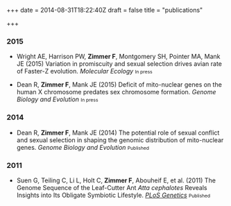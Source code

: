 +++
date = 2014-08-31T18:22:40Z
draft = false
title = "publications"

+++
### 2015


* Wright AE, Harrison PW, **Zimmer F**, Montgomery SH, Pointer MA, Mank JE (2015)  Variation in promiscuity and sexual selection drives avian rate of Faster-Z evolution. *Molecular Ecology* <span class="label label-success" style="font-size: 8pt;">In press</span>

* Dean R, **Zimmer F**, Mank JE (2015) Deficit of mito-nuclear genes on the human X chromosome predates sex chromosome formation. *Genome Biology and Evolution* <span class="label label-success" style="font-size: 8pt;">In press</span>

### 2014

* Dean R, **Zimmer F**, Mank JE (2014) The potential role of sexual conflict and sexual selection in shaping the genomic distribution of mito-nuclear genes. *Genome Biology and Evolution* <span class="label label-success" style="font-size: 8pt;">Published</span>

### 2011

* Suen G, Teiling C, Li L, Holt C, **Zimmer F**, Abouheif E, et al. (2011) The Genome Sequence of the Leaf-Cutter Ant *Atta cephalotes* Reveals Insights into Its Obligate Symbiotic Lifestyle.  <a href="http://www.plosgenetics.org/article/info%3Adoi%2F10.1371%2Fjournal.pgen.1002007">*PLoS Genetics*</a> <span class="label label-success" style="font-size: 8pt;">Published</span>
